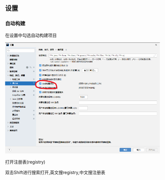 ## 设置

### 自动构建

在设置中勾选自动构建项目

![image-20211229092209203](img/autobuildconf.png)

打开注册表(registry)

双击Shift进行搜索打开,英文搜registry,中文搜注册表













